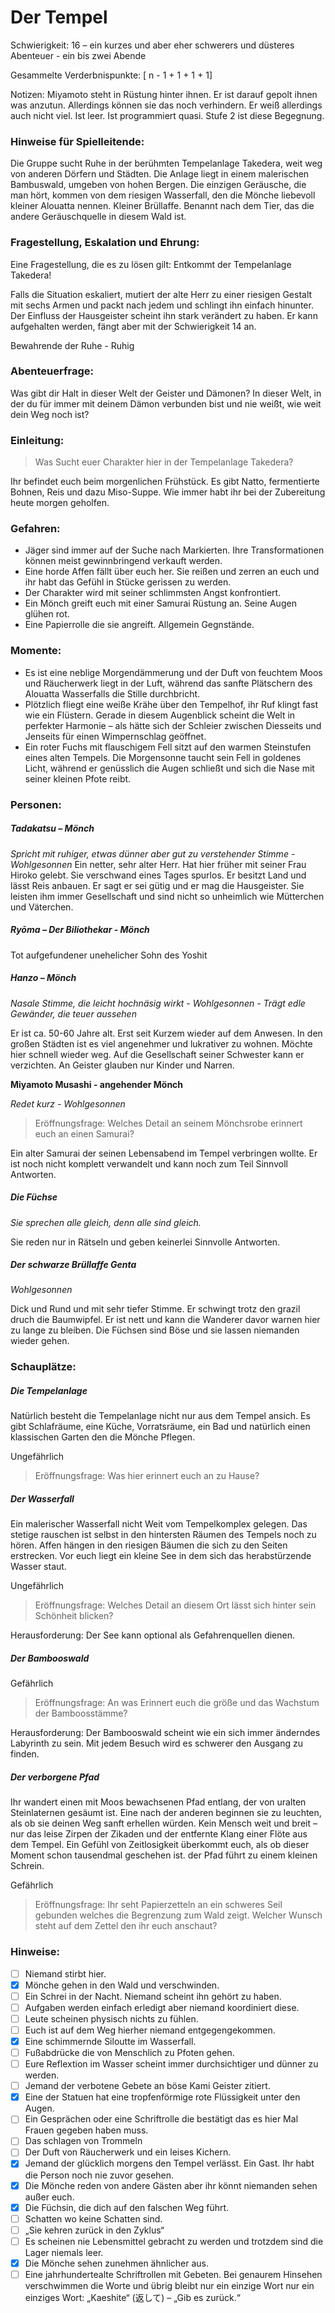 # Der Tempel

Schwierigkeit: 16 – ein kurzes und aber eher schwerers und düsteres Abenteuer - ein bis zwei Abende  

Gesammelte Verderbnispunkte: [  n - 1 + 1 + 1 + 1]

Notizen:
Miyamoto steht in Rüstung hinter ihnen. Er ist darauf gepolt ihnen was anzutun. Allerdings können sie das noch verhindern. Er weiß allerdings auch nicht viel. Ist leer. Ist programmiert quasi. Stufe 2 ist diese Begegnung. 

### Hinweise für Spielleitende:

Die Gruppe sucht Ruhe in der berühmten Tempelanlage Takedera, weit weg von anderen Dörfern und Städten. Die Anlage liegt in einem malerischen Bambuswald, umgeben von hohen Bergen. Die einzigen Geräusche, die man hört, kommen von dem riesigen Wasserfall, den die Mönche liebevoll kleiner Alouatta nennen. Kleiner Brüllaffe. Benannt nach dem Tier, das die andere Geräuschquelle in diesem Wald ist. 

### Fragestellung, Eskalation und Ehrung:

Eine Fragestellung, die es zu lösen gilt: Entkommt der Tempelanlage Takedera! 

Falls die Situation eskaliert, mutiert der alte Herr zu einer riesigen Gestalt mit sechs Armen und packt nach jedem und schlingt ihn einfach hinunter. Der Einfluss der Hausgeister scheint ihn stark verändert zu haben. Er kann aufgehalten werden, fängt aber mit der Schwierigkeit 14 an.

Bewahrende der Ruhe - Ruhig

### Abenteuerfrage:

Was gibt dir Halt in dieser Welt der Geister und Dämonen? In dieser Welt, in der du für immer mit deinem Dämon verbunden bist und nie weißt, wie weit dein Weg noch ist?

### Einleitung:

> Was Sucht euer Charakter hier in der Tempelanlage Takedera?

Ihr befindet euch beim morgenlichen Frühstück. Es gibt Natto, fermentierte Bohnen, Reis und dazu Miso-Suppe. Wie immer habt ihr bei der Zubereitung heute morgen geholfen.

### Gefahren:

-	Jäger sind immer auf der Suche nach Markierten. Ihre Transformationen können meist gewinnbringend verkauft werden.  
-	Eine horde Affen fällt über euch her. Sie reißen und zerren an euch und ihr habt das Gefühl in Stücke gerissen zu werden.
-	Der Charakter wird mit seiner schlimmsten Angst konfrontiert.
-	Ein Mönch greift euch mit einer Samurai Rüstung an. Seine Augen glühen rot.
-	Eine Papierrolle die sie angreift. Allgemein Gegnstände. 

### Momente:

-	Es ist eine neblige Morgendämmerung und der Duft von feuchtem Moos und Räucherwerk liegt in der Luft, während das sanfte Plätschern des Alouatta Wasserfalls die Stille durchbricht. 
-	Plötzlich fliegt eine weiße Krähe über den Tempelhof, ihr Ruf klingt fast wie ein Flüstern. Gerade in diesem Augenblick scheint die Welt in perfekter Harmonie – als hätte sich der Schleier zwischen Diesseits und Jenseits für einen Wimpernschlag geöffnet. 
-	Ein roter Fuchs mit flauschigem Fell sitzt auf den warmen Steinstufen eines alten Tempels. Die Morgensonne taucht sein Fell in goldenes Licht, während er genüsslich die Augen schließt und sich die Nase mit seiner kleinen Pfote reibt.

### Personen:

##### **Tadakatsu** – Mönch

*Spricht mit ruhiger, etwas dünner aber gut zu verstehender Stimme - Wohlgesonnen*
Ein netter, sehr alter Herr. Hat hier früher mit seiner Frau Hiroko gelebt. Sie verschwand eines Tages spurlos. Er besitzt Land und lässt Reis anbauen. Er sagt er sei gütig und er mag die Hausgeister. Sie leisten ihm immer Gesellschaft und sind nicht so unheimlich wie Mütterchen und Väterchen. 

##### **Ryōma** – Der Biliothekar - Mönch

Tot aufgefundener unehelicher Sohn des Yoshit

##### **Hanzo** – Mönch

*Nasale Stimme, die leicht hochnäsig wirkt - Wohlgesonnen - Trägt edle Gewänder, die teuer aussehen*

Er ist ca. 50-60 Jahre alt. Erst seit Kurzem wieder auf dem Anwesen. In den großen Städten ist es viel angenehmer und lukrativer zu wohnen. Möchte hier schnell wieder weg. Auf die Gesellschaft seiner Schwester kann er verzichten. An Geister glauben nur Kinder und Narren.

**Miyamoto Musashi - angehender Mönch**

*Redet kurz - Wohlgesonnen*

> Eröffnungsfrage: Welches Detail an seinem Mönchsrobe erinnert euch an einen Samurai?

Ein alter Samurai der seinen Lebensabend im Tempel verbringen wollte. Er ist noch nicht komplett verwandelt und kann noch zum Teil Sinnvoll Antworten.

##### Die Füchse

*Sie sprechen alle gleich, denn alle sind gleich.*

Sie reden nur in Rätseln und geben keinerlei Sinnvolle Antworten. 

##### Der schwarze Brüllaffe Genta

*Wohlgesonnen*

Dick und Rund und mit sehr tiefer Stimme. Er schwingt trotz den grazil druch die Baumwipfel. Er ist nett und kann die Wanderer davor warnen hier zu lange zu bleiben. Die Füchsen sind Böse und sie lassen niemanden wieder gehen.

### Schauplätze:

##### Die Tempelanlage

Natürlich besteht die Tempelanlage nicht nur aus dem Tempel ansich. Es gibt Schlafräume, eine Küche, Vorratsräume, ein Bad und natürlich einen klassischen Garten den die Mönche Pflegen.

Ungefährlich

> Eröffnungsfrage: Was hier erinnert euch an zu Hause?

##### Der Wasserfall

Ein malerischer Wasserfall nicht Weit vom Tempelkomplex gelegen. Das stetige rauschen ist selbst in den hintersten Räumen des Tempels noch zu hören. Affen hängen in den riesigen Bäumen die sich zu den Seiten erstrecken. Vor euch liegt ein kleine See in dem sich das herabstürzende Wasser staut. 

Ungefährlich

> Eröffnungsfrage: Welches Detail an diesem Ort lässt sich hinter sein Schönheit blicken?

Herausforderung: Der See kann optional als Gefahrenquellen dienen. 

##### Der Bambooswald

Gefährlich

> Eröffnungsfrage: An was Erinnert euch die größe und das Wachstum der Bamboosstämme?

Herausforderung: Der Bambooswald scheint wie ein sich immer änderndes Labyrinth zu sein. Mit jedem Besuch wird es schwerer den Ausgang zu finden. 

##### Der verborgene Pfad

Ihr wandert einen mit Moos bewachsenen Pfad entlang, der von uralten Steinlaternen gesäumt ist. Eine nach der anderen beginnen sie zu leuchten, als ob sie deinen Weg sanft erhellen würden. Kein Mensch weit und breit – nur das leise Zirpen der Zikaden und der entfernte Klang einer Flöte aus dem Tempel. Ein Gefühl von Zeitlosigkeit überkommt euch, als ob dieser Moment schon tausendmal geschehen ist. der Pfad führt zu einem kleinen Schrein.

Gefährlich

> Eröffnungsfrage: Ihr seht Papierzetteln an ein schweres Seil gebunden welches die Begrenzung zum Wald zeigt. Welcher Wunsch steht auf dem Zettel den ihr euch anschaut?



### Hinweise:

-	[ ] Niemand stirbt hier. 
-	[x] Mönche gehen in den Wald und verschwinden.
-	[ ] Ein Schrei in der Nacht. Niemand scheint ihn gehört zu haben.
-	[ ] Aufgaben werden einfach erledigt aber niemand koordiniert diese. 
-	[ ] Leute scheinen physisch nichts zu fühlen. 
-	[ ] Euch ist auf dem Weg hierher niemand entgegengekommen.
-	[x] Eine schimmernde Siloutte im Wasserfall.
-	[ ] Fußabdrücke die von Menschlich zu Pfoten gehen.
-	[ ] Eure Reflextion im Wasser scheint immer durchsichtiger und dünner zu werden.
-	[ ] Jemand der verbotene Gebete an böse Kami Geister zitiert. 
-	[x] Eine der Statuen hat eine tropfenförmige rote Flüssigkeit unter den Augen.
-	[ ] Ein Gesprächen oder eine Schriftrolle die bestätigt das es hier Mal Frauen gegeben haben muss.
-	[ ] Das schlagen von Trommeln
-	[ ] Der Duft von Räucherwerk und ein leises Kichern.
-	[x] Jemand der glücklich morgens den Tempel verlässt. Ein Gast. Ihr habt die Person noch nie zuvor gesehen.
-	[x] Die Mönche reden von andere Gästen aber ihr könnt niemanden sehen außer euch.
-	[x] Die Füchsin, die dich auf den falschen Weg führt.
-	[ ] Schatten wo keine Schatten sind.
-	[ ] „Sie kehren zurück in den Zyklus“
-	[ ] Es scheinen nie Lebensmittel gebracht zu werden und trotzdem sind die Lager niemals leer.
-	[x] Die Mönche sehen zunehmen ähnlicher aus.
-	[ ] Eine jahrhundertealte Schriftrollen mit Gebeten. Bei genaurem Hinsehen verschwimmen die Worte und übrig bleibt nur ein einzige Wort nur ein einziges Wort: „Kaeshite“ (返して) – „Gib es zurück.“
